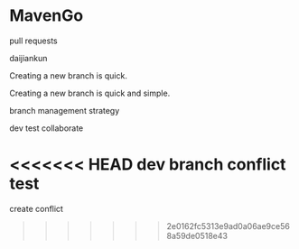 # MavenGo

pull requests

daijiankun

Creating a new branch is quick.

Creating a new branch is quick and simple.

branch management strategy

dev test collaborate

<<<<<<< HEAD
dev branch conflict test
=======
create conflict
>>>>>>> 2e0162fc5313e9ad0a06ae9ce568a59de0518e43
